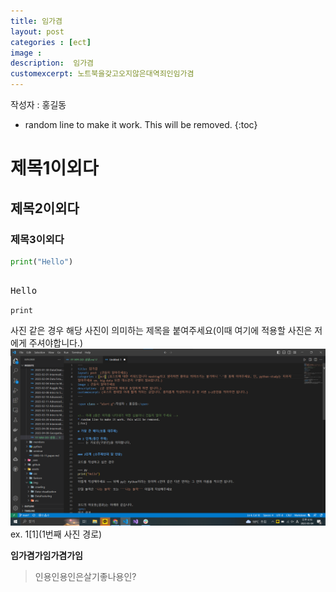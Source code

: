 ```yaml
---  
title: 임가겸  
layout: post  
categories : [ect]  
image : 
description:  임가겸 
customexcerpt: 노트북을갖고오지않은대역죄인임가겸  
---
```


<span class = "alert g">작성자 : 홍길동</span>


<!-- 아래 2줄은 목차를 나타내기 위한 심볼이니 건들지 말아 주세요 -->
* random line to make it work. This will be removed.
{:toc} 

# 제목1이외다
## 제목2이외다
### 제목3이외다
~~~ py  
print("Hello")  
~~~  

<pre> 
Hello  
</pre>    
`print`

사진 같은 경우 해당 사진이 의미하는 제목을 붙여주세요(이때 여기에 적용할 사진은 저에게 주셔야합니다.)    
![수료증](/assets/img/etc/0504실습.png)      
ex. 1[1](1번째 사진 경로)    

**임가겸가임가겸가임**

> 인용인용인은살기좋나용인?
